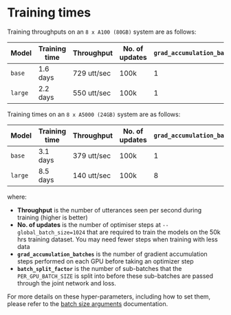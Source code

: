 # Training times <a name="train-timings"></a>

Training throughputs on an `8 x A100 (80GB)` system are as follows:

| Model   | Training time | Throughput  | No. of updates | `grad_accumulation_batches` | `batch_split_factor` |
|---------|---------------|-------------|----------------|-----------------------------|----------------------|
| `base`  | 1.6 days      | 729 utt/sec | 100k           |                           1 |                    8 |
| `large` | 2.2 days      | 550 utt/sec | 100k           |                           1 |                   16 |

Training times on an `8 x A5000 (24GB)` system are as follows:

| Model   | Training time | Throughput  | No. of updates | `grad_accumulation_batches` | `batch_split_factor` |
|---------|---------------|-------------|----------------|-----------------------------|----------------------|
| `base`  | 3.1 days      | 379 utt/sec | 100k           |                           1 |                   16 |
| `large` | 8.5 days      | 140 utt/sec | 100k           |                           8 |                    4 |

where:

* **Throughput** is the number of utterances seen per second during training (higher is better)
* **No. of updates** is the number of optimiser steps at `--global_batch_size=1024` that are required to train the models on the 50k hrs training dataset. You may need fewer steps when training with less data
* **`grad_accumulation_batches`** is the number of gradient accumulation steps performed on each GPU before taking an optimizer step
* **`batch_split_factor`** is the number of sub-batches that the `PER_GPU_BATCH_SIZE` is split into before these sub-batches are passed through the joint network and loss.

For more details on these hyper-parameters, including how to set them, please refer to the [batch size arguments](batch_size_hyperparameters.md) documentation.
